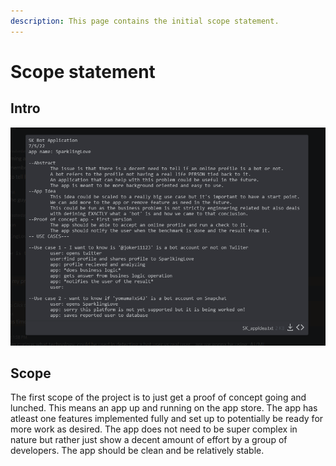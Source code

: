 ```yaml
---
description: This page contains the initial scope statement.
---
```


# Scope statement

## Intro

![](<../.gitbook/assets/image (7).png>)

## Scope

The first scope of the project is to just get a proof of concept going and lunched. This means an app up and running on the app store. The app has atleast one features implemented fully and set up to potentially be ready for more work as desired. The app does not need to be super complex in nature but rather just show a decent amount of effort by a group of developers. The app should be clean and be relatively stable.&#x20;
